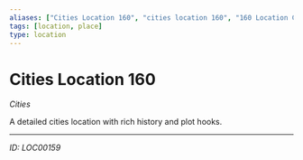 ```yaml
---
aliases: ["Cities Location 160", "cities location 160", "160 Location Cities"]
tags: [location, place]
type: location
---
```


# Cities Location 160

*Cities*

A detailed cities location with rich history and plot hooks.

---
*ID: LOC00159*